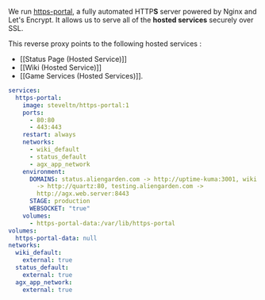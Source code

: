 

We run [https-portal](https://github.com/SteveLTN/https-portal), a fully automated HTTP**S** server powered by Nginx and Let's Encrypt. It allows us to serve all of the **hosted services** securely over SSL.

This reverse proxy points to the following hosted services :
* [[Status Page (Hosted Service)]]
* [[Wiki (Hosted Service)]]
* [[Game Services (Hosted Services)]].


```yaml
services:
  https-portal:
    image: steveltn/https-portal:1
    ports:
      - 80:80
      - 443:443
    restart: always
    networks:
      - wiki_default
      - status_default
      - agx_app_network
    environment:
      DOMAINS: status.aliengarden.com -> http://uptime-kuma:3001, wiki.aliengarden.com
        -> http://quartz:80, testing.aliengarden.com ->
        http://agx.web.server:8443
      STAGE: production
      WEBSOCKET: "true"
    volumes:
      - https-portal-data:/var/lib/https-portal
volumes:
  https-portal-data: null
networks:
  wiki_default:
    external: true
  status_default:
    external: true
  agx_app_network:
    external: true
```
